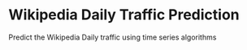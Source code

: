 # Wikipedia Daily Traffic Prediction
Predict the Wikipedia Daily traffic using time series algorithms
